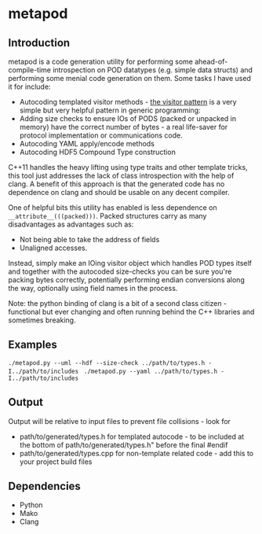# metapod

## Introduction

metapod is a code generation utility for performing some ahead-of-compile-time introspection on POD datatypes (e.g. simple data structs) and performing some menial code generation on them.  Some tasks I have used it for include:

* Autocoding templated visitor methods - [the visitor pattern](http://en.wikipedia.org/wiki/Visitor_pattern) is a very simple but very helpful pattern in generic programming: 
* Adding size checks to ensure IOs of PODS (packed or unpacked in memory) have the correct number of bytes - a real life-saver for protocol implementation or communications code.
* Autocoding YAML apply/encode methods
* Autocoding HDF5 Compound Type construction

C++11 handles the heavy lifting using type traits and other template tricks, this tool just addresses the lack of class introspection with the help of clang.  A benefit of this approach is that the generated code has no dependence on clang and should be usable on any decent compiler.

One of helpful bits this utility has enabled is less dependence on ```__attribute__(((packed)))```.  Packed structures carry as many disadvantages as advantages such as:

* Not being able to take the address of fields
* Unaligned accesses.

Instead, simply make an IOing visitor object which handles POD types itself and together with the autocoded size-checks you can be sure you're packing bytes correctly, potentially performing endian conversions along the way, optionally using field names in the process.

Note: the python binding of clang is a bit of a second class citizen - functional but ever changing and often running behind the C++ libraries and sometimes breaking.


## Examples

`./metapod.py --uml --hdf --size-check ../path/to/types.h -I../path/to/includes `
`./metapod.py --yaml ../path/to/types.h -I../path/to/includes `

## Output
Output will be relative to input files to prevent file collisions - look for
* path/to/generated/types.h for templated autocode - to be included at the bottom of path/to/generated/types.h" before the final #endif
* path/to/generated/types.cpp for non-template related code - add this to your project build files


## Dependencies

* Python
* Mako
* Clang
